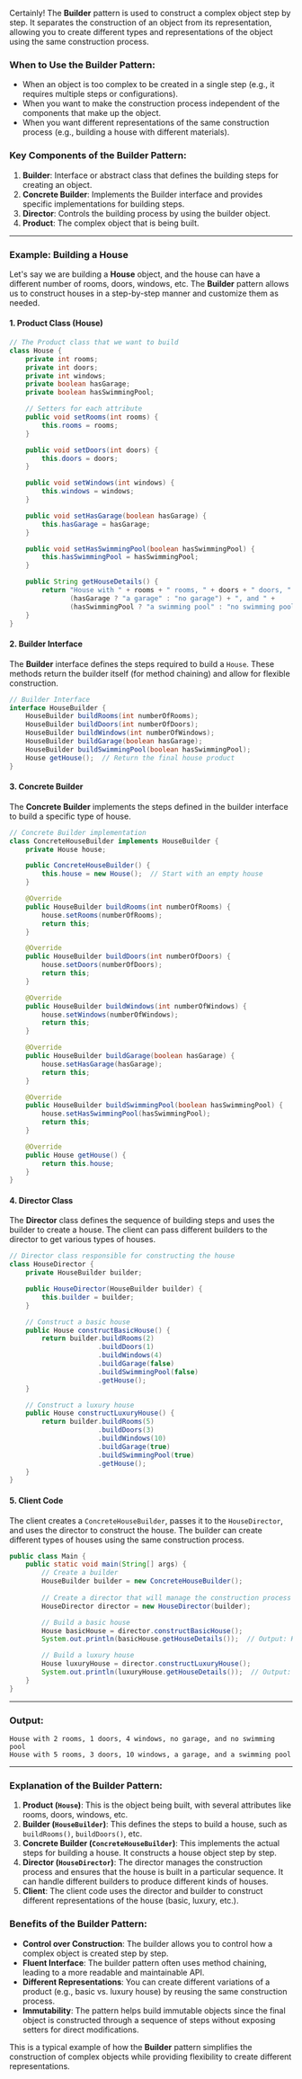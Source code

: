 Certainly! The **Builder** pattern is used to construct a complex object step by step. It separates the construction of an object from its representation, allowing you to create different types and representations of the object using the same construction process.

### When to Use the Builder Pattern:
- When an object is too complex to be created in a single step (e.g., it requires multiple steps or configurations).
- When you want to make the construction process independent of the components that make up the object.
- When you want different representations of the same construction process (e.g., building a house with different materials).

### Key Components of the Builder Pattern:
1. **Builder**: Interface or abstract class that defines the building steps for creating an object.
2. **Concrete Builder**: Implements the Builder interface and provides specific implementations for building steps.
3. **Director**: Controls the building process by using the builder object.
4. **Product**: The complex object that is being built.

---

### Example: Building a **House**

Let's say we are building a **House** object, and the house can have a different number of rooms, doors, windows, etc. The **Builder** pattern allows us to construct houses in a step-by-step manner and customize them as needed.

#### 1. Product Class (House)

```java
// The Product class that we want to build
class House {
    private int rooms;
    private int doors;
    private int windows;
    private boolean hasGarage;
    private boolean hasSwimmingPool;

    // Setters for each attribute
    public void setRooms(int rooms) {
        this.rooms = rooms;
    }

    public void setDoors(int doors) {
        this.doors = doors;
    }

    public void setWindows(int windows) {
        this.windows = windows;
    }

    public void setHasGarage(boolean hasGarage) {
        this.hasGarage = hasGarage;
    }

    public void setHasSwimmingPool(boolean hasSwimmingPool) {
        this.hasSwimmingPool = hasSwimmingPool;
    }

    public String getHouseDetails() {
        return "House with " + rooms + " rooms, " + doors + " doors, " + windows + " windows, " +
               (hasGarage ? "a garage" : "no garage") + ", and " +
               (hasSwimmingPool ? "a swimming pool" : "no swimming pool");
    }
}
```

#### 2. Builder Interface

The **Builder** interface defines the steps required to build a `House`. These methods return the builder itself (for method chaining) and allow for flexible construction.

```java
// Builder Interface
interface HouseBuilder {
    HouseBuilder buildRooms(int numberOfRooms);
    HouseBuilder buildDoors(int numberOfDoors);
    HouseBuilder buildWindows(int numberOfWindows);
    HouseBuilder buildGarage(boolean hasGarage);
    HouseBuilder buildSwimmingPool(boolean hasSwimmingPool);
    House getHouse();  // Return the final house product
}
```

#### 3. Concrete Builder

The **Concrete Builder** implements the steps defined in the builder interface to build a specific type of house.

```java
// Concrete Builder implementation
class ConcreteHouseBuilder implements HouseBuilder {
    private House house;

    public ConcreteHouseBuilder() {
        this.house = new House();  // Start with an empty house
    }

    @Override
    public HouseBuilder buildRooms(int numberOfRooms) {
        house.setRooms(numberOfRooms);
        return this;
    }

    @Override
    public HouseBuilder buildDoors(int numberOfDoors) {
        house.setDoors(numberOfDoors);
        return this;
    }

    @Override
    public HouseBuilder buildWindows(int numberOfWindows) {
        house.setWindows(numberOfWindows);
        return this;
    }

    @Override
    public HouseBuilder buildGarage(boolean hasGarage) {
        house.setHasGarage(hasGarage);
        return this;
    }

    @Override
    public HouseBuilder buildSwimmingPool(boolean hasSwimmingPool) {
        house.setHasSwimmingPool(hasSwimmingPool);
        return this;
    }

    @Override
    public House getHouse() {
        return this.house;
    }
}
```

#### 4. Director Class

The **Director** class defines the sequence of building steps and uses the builder to create a house. The client can pass different builders to the director to get various types of houses.

```java
// Director class responsible for constructing the house
class HouseDirector {
    private HouseBuilder builder;

    public HouseDirector(HouseBuilder builder) {
        this.builder = builder;
    }

    // Construct a basic house
    public House constructBasicHouse() {
        return builder.buildRooms(2)
                      .buildDoors(1)
                      .buildWindows(4)
                      .buildGarage(false)
                      .buildSwimmingPool(false)
                      .getHouse();
    }

    // Construct a luxury house
    public House constructLuxuryHouse() {
        return builder.buildRooms(5)
                      .buildDoors(3)
                      .buildWindows(10)
                      .buildGarage(true)
                      .buildSwimmingPool(true)
                      .getHouse();
    }
}
```

#### 5. Client Code

The client creates a `ConcreteHouseBuilder`, passes it to the `HouseDirector`, and uses the director to construct the house. The builder can create different types of houses using the same construction process.

```java
public class Main {
    public static void main(String[] args) {
        // Create a builder
        HouseBuilder builder = new ConcreteHouseBuilder();
        
        // Create a director that will manage the construction process
        HouseDirector director = new HouseDirector(builder);

        // Build a basic house
        House basicHouse = director.constructBasicHouse();
        System.out.println(basicHouse.getHouseDetails());  // Output: House with 2 rooms, 1 doors, 4 windows, no garage, and no swimming pool

        // Build a luxury house
        House luxuryHouse = director.constructLuxuryHouse();
        System.out.println(luxuryHouse.getHouseDetails());  // Output: House with 5 rooms, 3 doors, 10 windows, a garage, and a swimming pool
    }
}
```

---

### Output:

```
House with 2 rooms, 1 doors, 4 windows, no garage, and no swimming pool
House with 5 rooms, 3 doors, 10 windows, a garage, and a swimming pool
```

---

### Explanation of the Builder Pattern:

1. **Product (`House`)**: This is the object being built, with several attributes like rooms, doors, windows, etc.
2. **Builder (`HouseBuilder`)**: This defines the steps to build a house, such as `buildRooms()`, `buildDoors()`, etc.
3. **Concrete Builder (`ConcreteHouseBuilder`)**: This implements the actual steps for building a house. It constructs a house object step by step.
4. **Director (`HouseDirector`)**: The director manages the construction process and ensures that the house is built in a particular sequence. It can handle different builders to produce different kinds of houses.
5. **Client**: The client code uses the director and builder to construct different representations of the house (basic, luxury, etc.).

### Benefits of the Builder Pattern:

- **Control over Construction**: The builder allows you to control how a complex object is created step by step.
- **Fluent Interface**: The builder pattern often uses method chaining, leading to a more readable and maintainable API.
- **Different Representations**: You can create different variations of a product (e.g., basic vs. luxury house) by reusing the same construction process.
- **Immutability**: The pattern helps build immutable objects since the final object is constructed through a sequence of steps without exposing setters for direct modifications.

This is a typical example of how the **Builder** pattern simplifies the construction of complex objects while providing flexibility to create different representations.